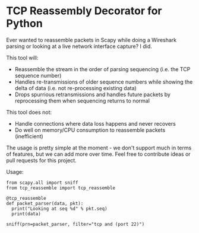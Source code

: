 # TCP Reassembly Decorator for Python

Ever wanted to reassemble packets in Scapy while doing a Wireshark parsing or looking at a live network interface capture? I did.

This tool will:
 - Reassemble the stream in the order of parsing sequencing (i.e. the TCP sequence number)
 - Handles re-transmissions of older sequence numbers while showing the delta of data (i.e. not re-processing existing data)
 - Drops spurrious retransmissions and handles future packets by reprocessing them when sequencing returns to normal

This tool does not:
  - Handle connections where data loss happens and never recovers
  - Do well on memory/CPU consumption to reassemble packets (inefficient)

The usage is pretty simple at the moment - we don't support much in terms of features, but we can add more over time. Feel free to contribute ideas or pull requests for this project.

Usage:

```
from scapy.all import sniff
from tcp_reassemble import tcp_reassemble

@tcp_reassemble
def packet_parser(data, pkt):
  print("Looking at seq %d" % pkt.seq)
  print(data)

sniff(prn=packet_parser, filter="tcp and (port 22)")

```
